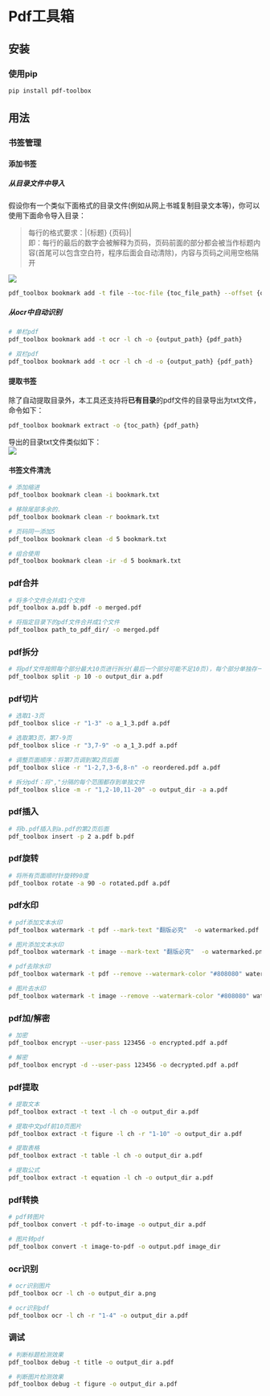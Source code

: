 # Pdf工具箱
## 安装
### 使用pip
```bash
pip install pdf-toolbox
```

## 用法
### 书签管理
#### 添加书签
##### 从目录文件中导入  
假设你有一个类似下面格式的目录文件(例如从网上书城复制目录文本等)，你可以使用下面命令导入目录：  
> 每行的格式要求：|{标题} {页码}|  
> 即：每行的最后的数字会被解释为页码，页码前面的部分都会被当作标题内容(首尾可以包含空白符，程序后面会自动清除)，内容与页码之间用空格隔开

![](https://minio.kevin2li.top/image-bed/vanblog/img/10a971312aeb6dd55681414f8826429d.image.png)

```bash
pdf_toolbox bookmark add -t file --toc-file {toc_file_path} --offset {offset} -o {output_path} {pdf_path}
```

##### 从ocr中自动识别 

```bash
# 单栏pdf
pdf_toolbox bookmark add -t ocr -l ch -o {output_path} {pdf_path}

# 双栏pdf
pdf_toolbox bookmark add -t ocr -l ch -d -o {output_path} {pdf_path}
```

#### 提取书签 

除了自动提取目录外，本工具还支持将**已有目录**的pdf文件的目录导出为txt文件，命令如下：

```bash
pdf_toolbox bookmark extract -o {toc_path} {pdf_path}
```

导出的目录txt文件类似如下：  
![](https://minio.kevin2li.top/image-bed/202305102236751.png)

#### 书签文件清洗
```bash
# 添加缩进
pdf_toolbox bookmark clean -i bookmark.txt

# 移除尾部多余的.
pdf_toolbox bookmark clean -r bookmark.txt

# 页码同一添加5
pdf_toolbox bookmark clean -d 5 bookmark.txt

# 组合使用
pdf_toolbox bookmark clean -ir -d 5 bookmark.txt
```

### pdf合并
```bash
# 将多个文件合并成1个文件
pdf_toolbox a.pdf b.pdf -o merged.pdf

# 将指定目录下的pdf文件合并成1个文件
pdf_toolbox path_to_pdf_dir/ -o merged.pdf
```
### pdf拆分
```bash
# 将pdf文件按照每个部分最大10页进行拆分(最后一个部分可能不足10页)，每个部分单独存一个文件
pdf_toolbox split -p 10 -o output_dir a.pdf
```
### pdf切片
```bash
# 选取1-3页
pdf_toolbox slice -r "1-3" -o a_1_3.pdf a.pdf

# 选取第3页，第7-9页
pdf_toolbox slice -r "3,7-9" -o a_1_3.pdf a.pdf

# 调整页面顺序：将第7页调到第2页后面
pdf_toolbox slice -r "1-2,7,3-6,8-n" -o reordered.pdf a.pdf

# 拆分pdf：将","分隔的每个范围都存到单独文件
pdf_toolbox slice -m -r "1,2-10,11-20" -o output_dir -a a.pdf

```
### pdf插入
```bash
# 将b.pdf插入到a.pdf的第2页后面
pdf_toolbox insert -p 2 a.pdf b.pdf
```
### pdf旋转
```bash
# 将所有页面顺时针旋转90度
pdf_toolbox rotate -a 90 -o rotated.pdf a.pdf
```
### pdf水印
```bash
# pdf添加文本水印
pdf_toolbox watermark -t pdf --mark-text "翻版必究"  -o watermarked.pdf a.pdf

# 图片添加文本水印
pdf_toolbox watermark -t image --mark-text "翻版必究"  -o watermarked.png a.png

# pdf去除水印
pdf_toolbox watermark -t pdf --remove --watermark-color "#808080" watermark.pdf

# 图片去水印
pdf_toolbox watermark -t image --remove --watermark-color "#808080" watermark.png

```

### pdf加/解密
```bash
# 加密
pdf_toolbox encrypt --user-pass 123456 -o encrypted.pdf a.pdf

# 解密
pdf_toolbox encrypt -d --user-pass 123456 -o decrypted.pdf a.pdf

```
### pdf提取
```bash
# 提取文本
pdf_toolbox extract -t text -l ch -o output_dir a.pdf

# 提取中文pdf前10页图片
pdf_toolbox extract -t figure -l ch -r "1-10" -o output_dir a.pdf

# 提取表格
pdf_toolbox extract -t table -l ch -o output_dir a.pdf

# 提取公式
pdf_toolbox extract -t equation -l ch -o output_dir a.pdf


```
### pdf转换
```bash
# pdf转图片
pdf_toolbox convert -t pdf-to-image -o output_dir a.pdf

# 图片转pdf
pdf_toolbox convert -t image-to-pdf -o output.pdf image_dir

```
### ocr识别
```bash
# ocr识别图片
pdf_toolbox ocr -l ch -o output_dir a.png

# ocr识别pdf
pdf_toolbox ocr -l ch -r "1-4" -o output_dir a.pdf
```

### 调试
```bash
# 判断标题检测效果
pdf_toolbox debug -t title -o output_dir a.pdf

# 判断图片检测效果
pdf_toolbox debug -t figure -o output_dir a.pdf
```